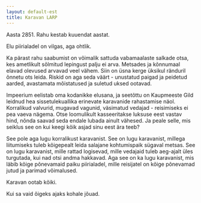 ```yaml
---
layout: default-est
title: Karavan LARP
---
```

Aasta 2851. Rahu kestab kuuendat aastat.

Elu piirialadel on vilgas, aga ohtlik.

Ka pärast rahu saabumist on võimalik sattuda vabamaalaste salkade otsa, kes ametlikult sõlmitud lepingust palju ei arva. Metsades ja kõnnumaal elavad olevused arvavad veel vähem. Siin on üsna kerge üksikul ränduril õnnetu ots leida. Riskid on aga seda väärt - unustatud paigad ja peidetud aarded, avastamata mõistatused ja suletud uksed ootavad.

Impeerium eelistab oma kodanikke elusana, ja seetõttu on Kaupmeeste Gild leidnud hea sissetulekuallika erinevate karavanide rahastamise näol. Korralikud valvurid, mugavad vagunid, väsimatud vedajad - reisimiseks ei pea vaeva nägema. Otse loomulikult kasseeritakse luksuse eest vastav hind, nõnda saavad seda endale lubada ainult vähesed. Ja peale selle, mis seiklus see on kui keegi kõik asjad sinu eest ära teeb?

See pole aga lugu korralikust karavanist. See on lugu karavanist, millega liitumiseks tuleb kõigepealt leida salajane kohtumispaik sügaval metsas. See on lugu karavanist, mille rattad logisevad, mille vedajaid tuleb aeg-ajalt üles turgutada, kui nad otsi andma hakkavad. Aga see on ka lugu karavanist, mis läbib kõige põnevamaid paiku piirialadel, mille reisijatel on kõige põnevamad jutud ja parimad võimalused.

Karavan ootab kõiki.

Kui sa vaid õigeks ajaks kohale jõuad.